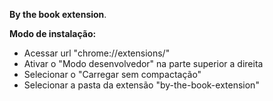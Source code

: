﻿**By the book extension**.

 **Modo de instalação:**
 - Acessar url "chrome://extensions/"
 - Ativar o "Modo desenvolvedor" na parte superior a direita
 - Selecionar o "Carregar sem compactação"
 - Selecionar a pasta da extensão "by-the-book-extension"
